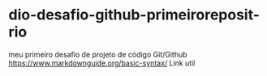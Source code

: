 # dio-desafio-github-primeiroreposit-rio
meu primeiro desafio de projeto de código Git/Github
https://www.markdownguide.org/basic-syntax/ Link util 
